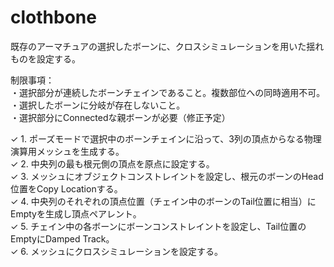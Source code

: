 # clothbone  
既存のアーマチュアの選択したボーンに、クロスシミュレーションを用いた揺れものを設定する。  
  
制限事項：  
・選択部分が連続したボーンチェインであること。複数部位への同時適用不可。  
・選択したボーンに分岐が存在しないこと。  
・選択部分にConnectedな親ボーンが必要（修正予定）
  
✓ 1. ポーズモードで選択中のボーンチェインに沿って、3列の頂点からなる物理演算用メッシュを生成する。  
✓ 2. 中央列の最も根元側の頂点を原点に設定する。  
✓ 3. メッシュにオブジェクトコンストレイントを設定し、根元のボーンのHead位置をCopy Locationする。   
✓ 4. 中央列のそれぞれの頂点位置（チェイン中のボーンのTail位置に相当）にEmptyを生成し頂点ペアレント。  
✓ 5. チェイン中の各ボーンにボーンコンストレイントを設定し、Tail位置のEmptyにDamped Track。  
✓ 6. メッシュにクロスシミュレーションを設定する。  
